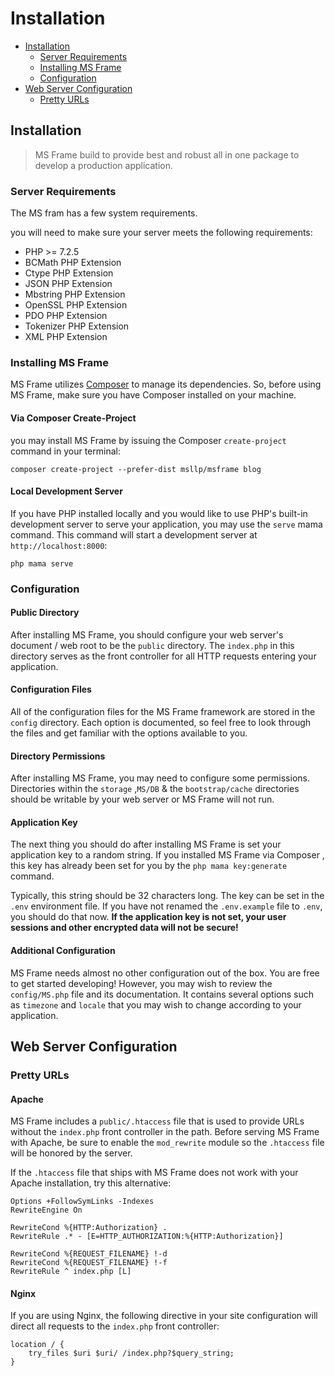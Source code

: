 # Installation

- [Installation](#installation)
    - [Server Requirements](#server-requirements)
    - [Installing MS Frame](#installing-laravel)
    - [Configuration](#configuration)
- [Web Server Configuration](#web-server-configuration)
    - [Pretty URLs](#pretty-urls)

<a name="installation"></a>
## Installation

> MS Frame build to provide best and robust all in one package to develop a production application.   

<a name="server-requirements"></a>
### Server Requirements

The MS fram has a few system requirements.

you will need to make sure your server meets the following requirements:

<div class="content-list" markdown="1">

- PHP >= 7.2.5
- BCMath PHP Extension
- Ctype PHP Extension
- JSON PHP Extension
- Mbstring PHP Extension
- OpenSSL PHP Extension
- PDO PHP Extension
- Tokenizer PHP Extension
- XML PHP Extension
</div>

<a name="installing-laravel"></a>
### Installing MS Frame

MS Frame utilizes [Composer](https://getcomposer.org) to manage its dependencies. So, before using MS Frame, make sure you have Composer installed on your machine.


#### Via Composer Create-Project

you may install MS Frame by issuing the Composer `create-project` command in your terminal:

    composer create-project --prefer-dist msllp/msframe blog

#### Local Development Server

If you have PHP installed locally and you would like to use PHP's built-in development server to serve your application, you may use the `serve` mama command. This command will start a development server at `http://localhost:8000`:

    php mama serve

<a name="configuration"></a>
### Configuration

#### Public Directory

After installing MS Frame, you should configure your web server's document / web root to be the `public` directory. The `index.php` in this directory serves as the front controller for all HTTP requests entering your application.

#### Configuration Files

All of the configuration files for the MS Frame framework are stored in the `config` directory. Each option is documented, so feel free to look through the files and get familiar with the options available to you.

#### Directory Permissions

After installing MS Frame, you may need to configure some permissions. Directories within the `storage` ,`MS/DB` & the `bootstrap/cache` directories should be writable by your web server or MS Frame will not run.

#### Application Key

The next thing you should do after installing MS Frame is set your application key to a random string. If you installed MS Frame via Composer , this key has already been set for you by the `php mama key:generate` command.

Typically, this string should be 32 characters long. The key can be set in the `.env` environment file. If you have not renamed the `.env.example` file to `.env`, you should do that now. **If the application key is not set, your user sessions and other encrypted data will not be secure!**

#### Additional Configuration

MS Frame needs almost no other configuration out of the box. You are free to get started developing! However, you may wish to review the `config/MS.php` file and its documentation. It contains several options such as `timezone` and `locale` that you may wish to change according to your application.



<a name="web-server-configuration"></a>
## Web Server Configuration

<a name="pretty-urls"></a>
### Pretty URLs

#### Apache

MS Frame includes a `public/.htaccess` file that is used to provide URLs without the `index.php` front controller in the path. Before serving MS Frame with Apache, be sure to enable the `mod_rewrite` module so the `.htaccess` file will be honored by the server.

If the `.htaccess` file that ships with MS Frame does not work with your Apache installation, try this alternative:

    Options +FollowSymLinks -Indexes
    RewriteEngine On

    RewriteCond %{HTTP:Authorization} .
    RewriteRule .* - [E=HTTP_AUTHORIZATION:%{HTTP:Authorization}]

    RewriteCond %{REQUEST_FILENAME} !-d
    RewriteCond %{REQUEST_FILENAME} !-f
    RewriteRule ^ index.php [L]

#### Nginx

If you are using Nginx, the following directive in your site configuration will direct all requests to the `index.php` front controller:

    location / {
        try_files $uri $uri/ /index.php?$query_string;
    }


